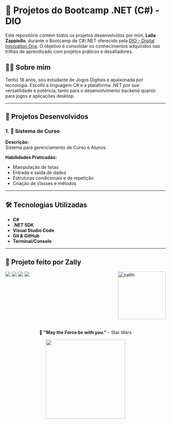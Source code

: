 # 🚀 Projetos do Bootcamp .NET (C#) - DIO

Este repositório contém todos os projetos desenvolvidos por mim, **Laila Zappiello**, durante o Bootcamp de C#/.NET oferecido pela [DIO - Digital Innovation One](https://www.dio.me). O objetivo é consolidar os conhecimentos adquiridos nas trilhas de aprendizado com projetos práticos e desafiadores.

## 👩‍💻 Sobre mim

Tenho 18 anos, sou estudante de Jogos Digitais e apaixonada por tecnologia. Escolhi a linguagem C# e a plataforma .NET por sua versatilidade e potência, tanto para o desenvolvimento backend quanto para jogos e aplicações desktop.

---

## 🧩 Projetos Desenvolvidos

### 1. 📌 Sistema de Curso

**Descrição:**  
Sistema para gerenciamento de Curso e Alunos.

**Habilidades Praticadas:**
- Manipulação de listas
- Entrada e saída de dados
- Estruturas condicionais e de repetição
- Criação de classes e métodos

---

## 🛠️ Tecnologias Utilizadas

- **C#**
- **.NET SDK**
- **Visual Studio Code**
- **Git & GitHub**
- **Terminal/Console**

---

## 💜 Projeto feito por Zally

<img align="right" alt="zallih" width="150" src="https://github.com/zallih/Images/blob/main/zally.png?raw=true">
  <a href="https://www.instagram.com/zzappiello.o/"><img src="https://img.shields.io/badge/-Instagram-%23E4405F?style=for-the-badge&logo=instagram&logoColor=white" /></a>
    <a href="mailto:lailazappiello90@gmail.com"><img src="https://img.shields.io/badge/Gmail-333333?style=for-the-badge&logo=gmail&logoColor=red" /></a>
    <a href="https://wa.me/5511981642627"><img src="https://img.shields.io/badge/WhatsApp-25D366?style=for-the-badge&logo=whatsapp&logoColor=white" /></a>
    <a href="https://www.linkedin.com/in/laila-zappiello/" target="_blank"><img src="https://img.shields.io/badge/-LinkedIn-%230077B5?style=for-the-badge&logo=linkedin&logoColor=white" target="_blank"></a> 

<br><br><br><br>
<br><br><br><br>
<p align="center">
  🌌 <strong>"May the Force be with you."</strong> – Star Wars
</p>
<p align="center">
<img src="https://github.com/zallih/Images/blob/main/Jedi%20grogu%F0%9F%92%9A.jpeg?raw=true" width="250px" />
</p>
